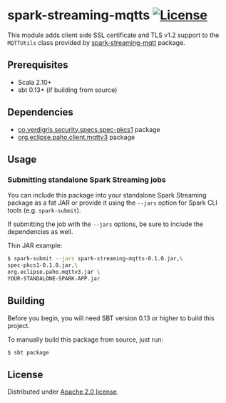 # spark-streaming-mqtts [![License](https://img.shields.io/badge/license-Apache%202.0-blue.svg)](https://github.com/VerdigrisTech/spec-pkcs1/blob/master/LICENSE.md)

This module adds client side SSL certificate and TLS v1.2 support to the
`MQTTUtils` class provided by [spark-streaming-mqtt](https://spark.apache.org/docs/1.6.2/api/java/org/apache/spark/streaming/mqtt/package-summary.html)
package.

## Prerequisites

* Scala 2.10+
* sbt 0.13+ (if building from source)

## Dependencies

* [co.verdigris.security.specs.spec-pkcs1](https://github.com/VerdigrisTech/spec-pkcs1) package
* [org.eclipse.paho.client.mqttv3](https://github.com/eclipse/paho.mqtt.java) package

## Usage

### Submitting standalone Spark Streaming jobs
You can include this package into your standalone Spark Streaming package as a fat JAR or
provide it using the `--jars` option for Spark CLI tools (e.g. `spark-submit`).

If submitting the job with the `--jars` options, be sure to include the dependencies as well.

Thin JAR example:

```bash
$ spark-submit --jars spark-streaming-mqtts-0.1.0.jar,\
spec-pkcs1-0.1.0.jar,\
org.eclipse.paho.mqttv3.jar \
YOUR-STANDALONE-SPARK-APP.jar
```

## Building

Before you begin, you will need SBT version 0.13 or higher to build this project.

To manually build this package from source, just run:

```bash
$ sbt package
```

## License

Distributed under [Apache 2.0 license](http://www.apache.org/licenses/LICENSE-2.0).
